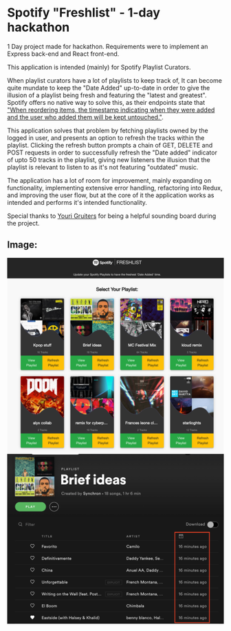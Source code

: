# Spotify "Freshlist" - </salt> 1-day hackathon

1 Day project made for </salt> hackathon. Requirements were to implement an Express back-end and React front-end.

This application is intended (mainly) for Spotify Playlist Curators. 

When playlist curators have a lot of playlists to keep track of, It can become quite mundate to keep the "Date Added" up-to-date in order to give the illusion of a playlist being fresh and featuring the "latest and greatest". Spotify offers no native way to solve this, as their endpoints state that ["When reordering items, the timestamp indicating when they were added and the user who added them will be kept untouched."](https://developer.spotify.com/documentation/web-api/reference/playlists/reorder-playlists-tracks/).

This application solves that problem by fetching playlists owned by the logged in user, and presents an option to refresh the tracks within the playlist. Clicking the refresh button prompts a chain of GET, DELETE and POST requests in order to successfully refresh the "Date added" indicator of upto 50 tracks in the playlist, giving new listeners the illusion that the playlist is relevant to listen to as it's not featuring "outdated" music.

The application has a lot of room for improvement, mainly expanding on functionality, implementing extensive error handling, refactoring into Redux, and improving the user flow, but at the core of it the application works as intended and performs it's intended functionality.

Special thanks to [Youri Gruiters](https://github.com/yourigruiters) for being a helpful sounding board during the project.

## Image:
![Image1](/app.jpg)
![Image2](/demonstration.jpg)
